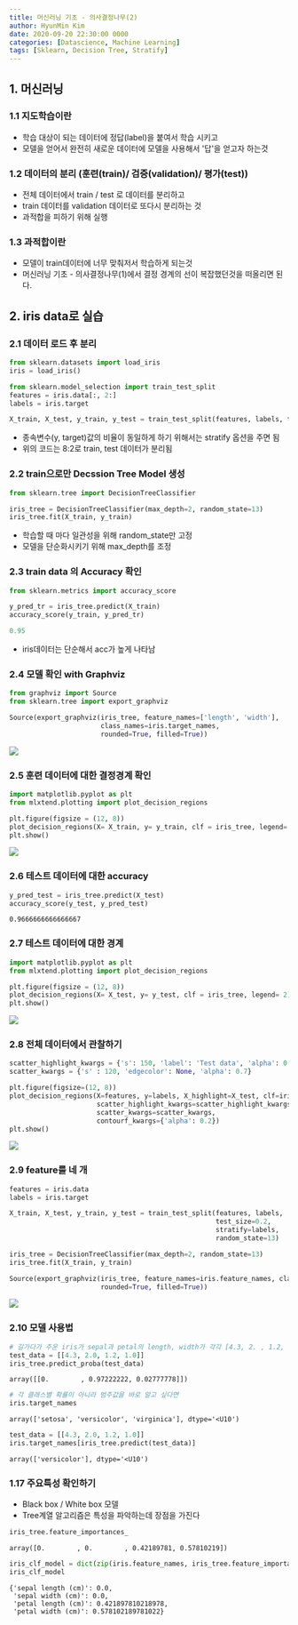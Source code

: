```yaml
---
title: 머신러닝 기초 - 의사결정나무(2)
author: HyunMin Kim
date: 2020-09-20 22:30:00 0000
categories: [Datascience, Machine Learning]
tags: [Sklearn, Decision Tree, Stratify]
---
```


## 1. 머신러닝
### 1.1 지도학습이란
- 학습 대상이 되는 데이터에 정답(label)을 붙여서 학습 시키고
- 모델을 얻어서 완전히 새로운 데이터에 모델을 사용해서 '답'을 얻고자 하는것

### 1.2 데이터의 분리 (훈련(train)/ 검증(validation)/ 평가(test))
- 전체 데이터에서 train / test 로 데이터를 분리하고
- train 데이터를 validation 데이터로 또다시 분리하는 것
- 과적합을 피하기 위해 실행

### 1.3 과적합이란
- 모델이 train데이터에 너무 맞춰저서 학습하게 되는것
- 머신러닝 기초 - 의사결정나무(1)에서 결정 경계의 선이 복잡했던것을 떠올리면 된다.

## 2. iris data로 실습
### 2.1 데이터 로드 후 분리 
```python
from sklearn.datasets import load_iris
iris = load_iris()

from sklearn.model_selection import train_test_split
features = iris.data[:, 2:]
labels = iris.target

X_train, X_test, y_train, y_test = train_test_split(features, labels, test_size = 0.2, random_state = 13, stratify = labels)
```
- 종속변수(y, target)값의 비율이 동일하게 하기 위해서는 stratify  옵션을 주면 됨
- 위의 코드는 8:2로 train, test 데이터가 분리됨

### 2.2 train으로만 Decssion Tree Model 생성
```python
from sklearn.tree import DecisionTreeClassifier

iris_tree = DecisionTreeClassifier(max_depth=2, random_state=13)
iris_tree.fit(X_train, y_train)
```
- 학습할 때 마다 일관성을 위해 random_state만 고정
- 모델을 단순화시키기 위해 max_depth를 조정

### 2.3 train data 의 Accuracy 확인
```python
from sklearn.metrics import accuracy_score

y_pred_tr = iris_tree.predict(X_train)
accuracy_score(y_train, y_pred_tr)
```
```python
0.95
```
- iris데이터는 단순해서 acc가 높게 나타남

### 2.4 모델 확인 with Graphviz
```python
from graphviz import Source
from sklearn.tree import export_graphviz

Source(export_graphviz(iris_tree, feature_names=['length', 'width'],
                       class_names=iris.target_names,
                       rounded=True, filled=True))
```
<img src ='https://user-images.githubusercontent.com/60168331/93713820-6289fd80-fb99-11ea-856d-f6b830414e4d.png'>

### 2.5 훈련 데이터에 대한 결정경계 확인
```python
import matplotlib.pyplot as plt
from mlxtend.plotting import plot_decision_regions

plt.figure(figsize = (12, 8))
plot_decision_regions(X= X_train, y= y_train, clf = iris_tree, legend= 2)
plt.show()
```
<img src = 'https://user-images.githubusercontent.com/60168331/93713836-84838000-fb99-11ea-9f11-d484a8ce2cdf.png'>


### 2.6 테스트 데이터에 대한 accuracy

```python
y_pred_test = iris_tree.predict(X_test)
accuracy_score(y_test, y_pred_test)
```
    0.9666666666666667


### 2.7 테스트 데이터에 대한 경계

```python
import matplotlib.pyplot as plt
from mlxtend.plotting import plot_decision_regions

plt.figure(figsize = (12, 8))
plot_decision_regions(X= X_test, y= y_test, clf = iris_tree, legend= 2)
plt.show()
```
<img src = 'https://user-images.githubusercontent.com/60168331/93713837-85b4ad00-fb99-11ea-8fe1-6d33c6c126d2.png'>


### 2.8 전체 데이터에서 관찰하기

```python
scatter_highlight_kwargs = {'s': 150, 'label': 'Test data', 'alpha': 0.9}
scatter_kwargs = {'s' : 120, 'edgecolor': None, 'alpha': 0.7}

plt.figure(figsize=(12, 8))
plot_decision_regions(X=features, y=labels, X_highlight=X_test, clf=iris_tree, legend=2,
                      scatter_highlight_kwargs=scatter_highlight_kwargs,
                      scatter_kwargs=scatter_kwargs,
                      contourf_kwargs={'alpha': 0.2})
plt.show()
```
<img src = 'https://user-images.githubusercontent.com/60168331/93713839-86e5da00-fb99-11ea-8183-757a49020aeb.png'>


### 2.9 feature를 네 개

```python
features = iris.data
labels = iris.target

X_train, X_test, y_train, y_test = train_test_split(features, labels,
                                                    test_size=0.2,
                                                    stratify=labels,
                                                    random_state=13)

iris_tree = DecisionTreeClassifier(max_depth=2, random_state=13)
iris_tree.fit(X_train, y_train)

Source(export_graphviz(iris_tree, feature_names=iris.feature_names, class_names=iris.target_names,
                       rounded=True, filled=True))
```

<img src = 'https://user-images.githubusercontent.com/60168331/93713840-88170700-fb99-11ea-9ede-872547d1c210.png'>


### 2.10 모델 사용법

```python
# 길가다가 주운 iris가 sepal과 petal의 length, width가 각각 [4.3, 2. , 1.2, 1.0]이라면
test_data = [[4.3, 2.0, 1.2, 1.0]]
iris_tree.predict_proba(test_data)
```
    array([[0.        , 0.97222222, 0.02777778]])

```python
# 각 클래스별 확률이 아니라 범주값을 바로 알고 싶다면
iris.target_names
```
    array(['setosa', 'versicolor', 'virginica'], dtype='<U10')

```python
test_data = [[4.3, 2.0, 1.2, 1.0]]
iris.target_names[iris_tree.predict(test_data)]
```
    array(['versicolor'], dtype='<U10')


### 1.17 주요특성 확인하기
-  Black box / White box 모델
- Tree계열 알고리즘은 특성을 파악하는데 장점을 가진다

```python
iris_tree.feature_importances_
```
    array([0.        , 0.        , 0.42189781, 0.57810219])


```python
iris_clf_model = dict(zip(iris.feature_names, iris_tree.feature_importances_))
iris_clf_model
```

    {'sepal length (cm)': 0.0,
     'sepal width (cm)': 0.0,
     'petal length (cm)': 0.421897810218978,
     'petal width (cm)': 0.578102189781022}